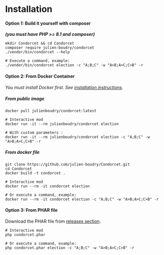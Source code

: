 # Installation
#### Option 1: Build it yourself with composer
***(you must have PHP >= 8.1 and composer)***

```shell
mkdir Condorcet && cd Condorcet
composer require julien-boudry/condorcet
./vendor/bin/condorcet --help

# Execute a command, example:
./vendor/bin/condorcet election -c "A;B;C" -w "A>B;A>C;C>B" -r
```

#### Option 2: From Docker Container

_You must install Docker first. See [installation instructions](https://hub.docker.com/search/?type=edition&offering=community)._

<!-- tabs:start -->
##### **From public image**
```shell
docker pull julienboudry/condorcet:latest

# Interactive mod
docker run -it --rm julienboudry/condorcet election

# With custom parameters :
docker run -it --rm julienboudry/condorcet election -c "A;B;C" -w "A>B;A>C;C>B" -r
```

##### **From docker file**
```shell
git clone https://github.com/julien-boudry/Condorcet.git
cd Condorcet
docker build -t condorcet .

# Interactive mod
docker run --rm -it condorcet election

# Or execute a command, example:
docker run --rm -it condorcet election -c "A;B;C" -w "A>B;A>C;C>B" -r
```
<!-- tabs:end -->

#### Option 3: From PHAR file

Download the PHAR file from [releases section](https://github.com/julien-boudry/Condorcet/releases).

```shell
# Interactive mod
php condorcet.phar

# Or execute a command, example:
php condorcet.phar election -c "A;B;C" -w "A>B;A>C;C>B" -r
```